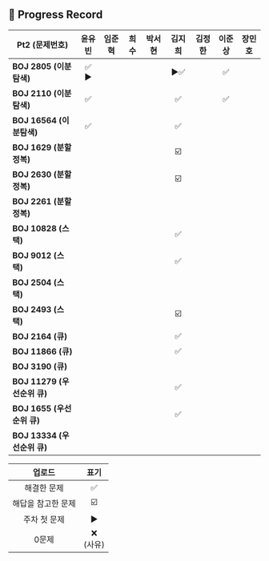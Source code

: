 ## 📍 Progress Record
| **Pt2 (문제번호)**         | **윤유빈** | **임준혁** | **희수** | **박서현** | **김지희** | **김정한** | **이준상** | **장민호** |
|------------------------|:-------:|:-------:|:------:|:-------:|:-------:|:-------:|:-------:|:-------:|
| **BOJ 2805 (이분탐색)**    |  ✅ ▶️   |         |        |         |    ▶️✅       |         |    ✅    |         |
| **BOJ 2110 (이분탐색)**    |    ✅     |         |        |         |    ✅      |         |    ✅    |         |
| **BOJ 16564 (이분탐색)**   |     ✅    |         |        |         |    ✅      |         |         |         |
| **BOJ 1629 (분할정복)**    |         |         |        |         |     ☑️     |         |         |         |
| **BOJ 2630 (분할정복)**    |         |         |        |         |    ☑️     |         |         |         |
| **BOJ 2261 (분할정복)**    |         |         |        |         |         |         |         |         |
| **BOJ 10828 (스택)**     |         |         |        |         |     ✅     |         |         |         |
| **BOJ 9012 (스택)**      |         |         |        |         |      ✅    |         |         |         |
| **BOJ 2504 (스택)**      |         |         |        |         |         |         |         |         |
| **BOJ 2493 (스택)**      |         |         |        |         |    ☑️       |         |         |         |
| **BOJ 2164 (큐)**       |         |         |        |         |    ✅     |         |         |         |
| **BOJ 11866 (큐)**      |         |         |        |         |    ✅       |         |         |         |
| **BOJ 3190 (큐)**       |         |         |        |         |         |         |         |         |
| **BOJ 11279 (우선순위 큐)** |         |         |        |         |     ✅    |         |         |         |
| **BOJ 1655 (우선순위 큐)**  |         |         |        |         |    ✅     |         |         |         |
| **BOJ 13334 (우선순위 큐)** |         |         |        |         |         |         |         |         |



|    업로드     |     표기      |
|:----------:|:-----------:|
|   해결한 문제   |      ✅      |
| 해답을 참고한 문제 |     ☑️      |
|  주차 첫 문제   |     ▶️     |
|    0문제     | ❌ <br/>(사유) |
